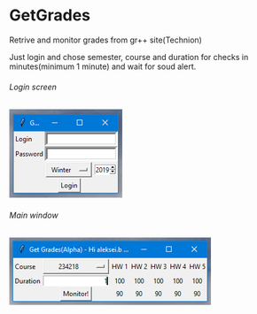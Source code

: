 # GetGrades
Retrive and monitor grades from gr++ site(Technion)

Just login and chose semester, course and duration for checks in minutes(minimum 1 minute) and wait for soud alert.

###### Login screen
![Screenshot 1](/Screenshots/Untitled.png)

###### Main window
![Screenshot 2](Screenshots/Untitled2.png)

